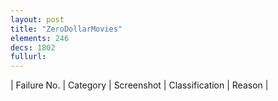 ```yaml
---
layout: post
title: "ZeroDollarMovies"
elements: 246
decs: 1802
fullurl: 
---
```

| Failure No. | Category | Screenshot | Classification | Reason | 
